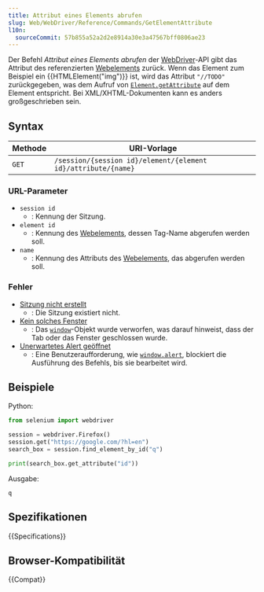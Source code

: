 ```yaml
---
title: Attribut eines Elements abrufen
slug: Web/WebDriver/Reference/Commands/GetElementAttribute
l10n:
  sourceCommit: 57b855a52a2d2e8914a30e3a47567bff0806ae23
---
```


Der Befehl _Attribut eines Elements abrufen_ der [WebDriver](/de/docs/Web/WebDriver)-API gibt das Attribut des referenzierten [Webelements](/de/docs/Web/WebDriver/WebElement) zurück. Wenn das Element zum Beispiel ein {{HTMLElement("img")}} ist, wird das Attribut `"//TODO"` zurückgegeben, was dem Aufruf von [`Element.getAttribute`](/de/docs/Web/API/Element/getAttribute) auf dem Element entspricht. Bei XML/XHTML-Dokumenten kann es anders großgeschrieben sein.

## Syntax

| Methode | URI-Vorlage                                                   |
| ------- | ------------------------------------------------------------- |
| `GET`   | `/session/{session id}/element/{element id}/attribute/{name}` |

### URL-Parameter

- `session id`
  - : Kennung der Sitzung.
- `element id`
  - : Kennung des [Webelements](/de/docs/Web/WebDriver/WebElement), dessen Tag-Name abgerufen werden soll.
- `name`
  - : Kennung des Attributs des [Webelements](/de/docs/Web/WebDriver/WebElement), das abgerufen werden soll.

### Fehler

- [Sitzung nicht erstellt](/de/docs/Web/WebDriver/Errors/SessionNotCreated)
  - : Die Sitzung existiert nicht.
- [Kein solches Fenster](/de/docs/Web/WebDriver/Errors/NoSuchWindow)
  - : Das [`window`](/de/docs/Web/API/Window)-Objekt wurde verworfen, was darauf hinweist, dass der Tab oder das Fenster geschlossen wurde.
- [Unerwartetes Alert geöffnet](/de/docs/Web/WebDriver/Errors/UnexpectedAlertOpen)
  - : Eine Benutzeraufforderung, wie [`window.alert`](/de/docs/Web/API/Window/alert), blockiert die Ausführung des Befehls, bis sie bearbeitet wird.

## Beispiele

Python:

```python
from selenium import webdriver

session = webdriver.Firefox()
session.get("https://google.com/?hl=en")
search_box = session.find_element_by_id("q")

print(search_box.get_attribute("id"))
```

Ausgabe:

```plain
q
```

## Spezifikationen

{{Specifications}}

## Browser-Kompatibilität

{{Compat}}
